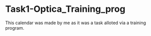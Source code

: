 # Task1-Optica_Training_prog
This calendar was made by me as it was a task alloted via a training program.
